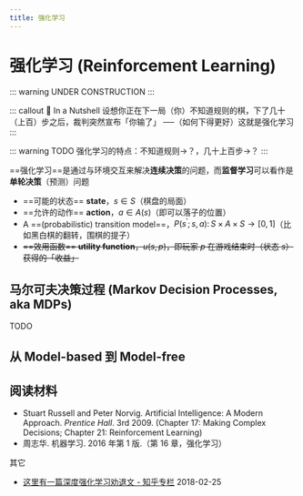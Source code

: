 ```yaml
---
title: 强化学习
---
```


# 强化学习 (Reinforcement Learning)

<link rel="stylesheet" href="/notes/katex.min.css">

::: warning
UNDER CONSTRUCTION
:::

::: callout 🥥 In a Nutshell
设想你正在下一局（你）不知道规则的棋，下了几十（上百）步之后，裁判突然宣布「你输了」
──（如何下得更好）这就是强化学习
:::

::: warning TODO
强化学习的特点：不知道规则->？，几十上百步->？
:::

==强化学习==是通过与环境交互来解决**连续决策**的问题，而**监督学习**可以看作是**单轮决策**（预测）问题

- ==可能的状态== **state**，$s \in S$（棋盘的局面）
- ==允许的动作== **action**，$a \in A(s)$（即可以落子的位置）
- A ==(probabilistic) transition model==，$P(s^\prime;s, a) \colon S \times A \times S \to [0,1]$（比如黑白棋的翻转，围棋的提子）
- ~~==效用函数== **utility function**，$u(s,p)$，即玩家 $p$ 在游戏结束时（状态 $s$）获得的「收益」~~

## 马尔可夫决策过程 (Markov Decision Processes, aka MDPs)

TODO

## 从 Model-based 到 Model-free

## 阅读材料

- Stuart Russell and Peter Norvig. Artificial Intelligence: A Modern Approach. *Prentice Hall*. 3rd 2009.
  (Chapter 17: Making Complex Decisions; Chapter 21: Reinforcement Learning)
- 周志华. 机器学习. 2016 年第 1 版.（第 16 章，强化学习）

其它

- [这里有一篇深度强化学习劝退文 - 知乎专栏](https://zhuanlan.zhihu.com/p/33936457) 2018-02-25
